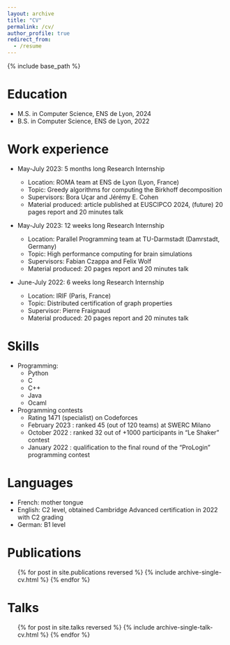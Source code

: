 ```yaml
---
layout: archive
title: "CV"
permalink: /cv/
author_profile: true
redirect_from:
  - /resume
---
```


{% include base_path %}

Education
======
* M.S. in Computer Science, ENS de Lyon, 2024
* B.S. in Computer Science, ENS de Lyon, 2022

Work experience
======
* May-July 2023: 5 months long Research Internship
  * Location: ROMA team at ENS de Lyon (Lyon, France)
  * Topic: Greedy algorithms for computing the Birkhoff decomposition
  * Supervisors: Bora Uçar and Jérémy E. Cohen
  * Material produced: article published at EUSCIPCO 2024, (future) 20 pages report and 20 minutes talk

* May-July 2023: 12 weeks long Research Internship
  * Location: Parallel Programming team at TU-Darmstadt (Damrstadt, Germany)
  * Topic: High performance computing for brain simulations
  * Supervisors: Fabian Czappa and Felix Wolf
  * Material produced: 20 pages report and 20 minutes talk

* June-July 2022: 6 weeks long Research Internship
  * Location: IRIF (Paris, France)
  * Topic: Distributed certification of graph properties
  * Supervisor: Pierre Fraignaud
  * Material produced: 20 pages report and 20 minutes talk
  
Skills
======
* Programming:
  * Python
  * C
  * C++
  * Java
  * Ocaml
* Programming contests
  * Rating 1471 (specialist) on Codeforces
  * February 2023 : ranked 45 (out of 120 teams) at SWERC Milano
  * October 2022 : ranked 32 out of +1000 participants in “Le Shaker” contest
  * January 2022 : qualification to the final round of the “ProLogin” programming contest
  

Languages
=====
* French: mother tongue
* English: C2 level, obtained Cambridge Advanced certification in 2022 with C2 grading
* German: B1 level

Publications
======
  <ul>{% for post in site.publications reversed %}
    {% include archive-single-cv.html %}
  {% endfor %}</ul>
  
Talks
======
  <ul>{% for post in site.talks reversed %}
    {% include archive-single-talk-cv.html  %}
  {% endfor %}</ul>
  
<!-- Teaching
======
  <ul>{% for post in site.teaching reversed %}
    {% include archive-single-cv.html %}
  {% endfor %}</ul> -->
  
<!-- Service and leadership
======
* Currently signed in to 43 different slack teams -->

